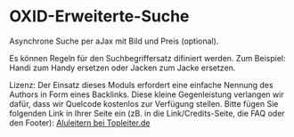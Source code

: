 OXID-Erweiterte-Suche
=====================

Asynchrone Suche per aJax mit Bild und Preis (optional).

Es können Regeln für den Suchbegriffersatz difiniert werden.
Zum Beispiel: Handi zum Handy ersetzen oder Jacken zum Jacke ersetzen.

Lizenz: 
Der Einsatz dieses Moduls erfordert eine einfache Nennung des Authors in Form eines Backlinks.
Diese kleine Gegenleistung verlangen wir dafür, dass wir Quelcode kostenlos zur Verfügung stellen.
Bitte fügen Sie folgenden Link in Ihrer Seite ein (zB. in die Link/Credits-Seite, die FAQ oder den Footer):
<a href="http://www.topleiter.de">Aluleitern bei Topleiter.de</a>
